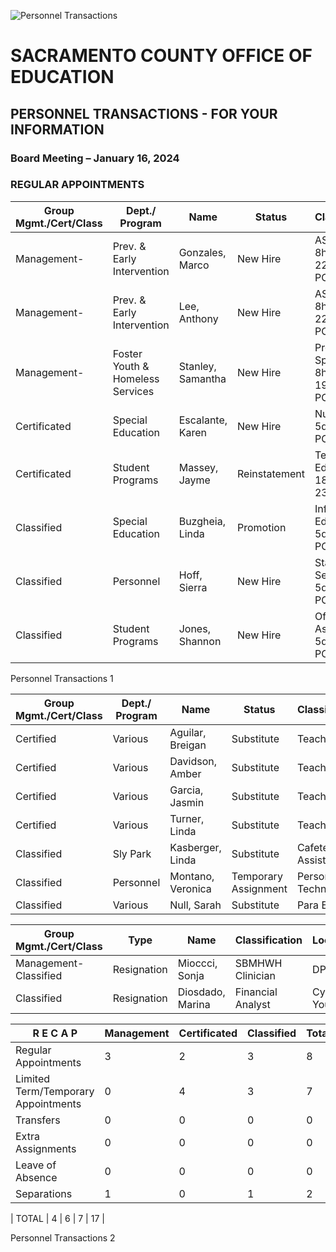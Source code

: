 <!-- Page 1 -->
![Personnel Transactions](https://via.placeholder.com/993x768.png?text=Image+Not+Displayed)

# SACRAMENTO COUNTY OFFICE OF EDUCATION
## PERSONNEL TRANSACTIONS - FOR YOUR INFORMATION
### Board Meeting – January 16, 2024

### REGULAR APPOINTMENTS

| Group Mgmt./Cert/Class | Dept./ Program                | Name               | Status      | Classification                     | Location                     | Effective Date | Salary Placement |
|------------------------|-------------------------------|--------------------|-------------|------------------------------------|------------------------------|----------------|------------------|
| Management-            | Prev. & Early Intervention     | Gonzales, Marco    | New Hire    | ASBMHWC 8hd 5d/w 228.75/dy PC# 240024 | DPMEC                        | 01/19/24       | MT-13            |
| Management-            | Prev. & Early Intervention     | Lee, Anthony       | New Hire    | ASBMHWC 8hd 5d/w 228.75/dy PC# 240023 | DPMEC                        | 01/19/24       | MT-13            |
| Management-            | Foster Youth & Homeless Services | Stanley, Samantha  | New Hire    | Project Specialist I 8hd 5d/w 196.07/dy PC# 240057 | DPMEC                        | 12/01/23       | MT-18            |
| Certificated           | Special Education              | Escalante, Karen   | New Hire    | Nurse 8hd 5d/w 200/dy PC# 000647   | Special Education            | 12/01/23       | CT-02-01         |
| Certificated           | Student Programs               | Massey, Jayme      | Reinstatement | Teacher, Alt. Ed 8hd 5d/w 185/dy PC# 230032 | Estrellita High School      | 01/08/24       | CT-06-13         |
| Classified             | Special Education              | Buzgheia, Linda    | Promotion    | Infant Educator 8hd 5d/w 210/dy PC# 000512 | Richardson Elementary School | 12/13/23       | CL-23-A          |
| Classified             | Personnel                     | Hoff, Sierra        | New Hire    | Staff Secretary 8hd 5d/w 244/dy PC# 240051 | Cy Young                    | 12/18/23       | CL-23-A          |
| Classified             | Student Programs               | Jones, Shannon      | New Hire    | Office Assistant 8hd 5d/w 244/dy PC# 090046 | Yolo Day Reporting Center    | 12/12/23       | CL-17-A          |

Personnel Transactions 1
<!-- Page 2 -->
| Group Mgmt./Cert/Class | Dept./ Program | Name                | Status       | Classification       | Location     | Effective Date/Duration |
|------------------------|----------------|---------------------|--------------|----------------------|--------------|--------------------------|
| Certified              | Various        | Aguilar, Breigan    | Substitute    | Teacher              | Various      | 12/12/23                 |
| Certified              | Various        | Davidson, Amber      | Substitute    | Teacher              | Various      | 12/11/23                 |
| Certified              | Various        | Garcia, Jasmin       | Substitute    | Teacher              | Various      | 12/05/23                 |
| Certified              | Various        | Turner, Linda        | Substitute    | Teacher              | Various      | 12/04/23                 |
| Classified             | Sly Park       | Kasberger, Linda     | Substitute    | Cafeteria Assistant   | Sly Park     | 12/13/23                 |
| Classified             | Personnel      | Montano, Veronica    | Temporary Assignment | Personnel Technician | Cy Young     | 11/01/23                 |
| Classified             | Various        | Null, Sarah          | Substitute    | Para Educator        | Various      | 12/18/23                 |

| Group Mgmt./Cert/Class | Type        | Name                | Classification       | Location     | Effective Date | Reason for Leaving |
|------------------------|-------------|---------------------|----------------------|--------------|----------------|---------------------|
| Management-Classified   | Resignation | Mioccci, Sonja      | SBMHWH Clinician     | DPMEC        | 01/12/24       | Resignation         |
| Classified             | Resignation | Diosdado, Marina    | Financial Analyst     | Cy Young     | 12/21/23       | Resignation         |

| R E C A P             | Management | Certificated | Classified | Total |
|-----------------------|------------|--------------|------------|-------|
| Regular Appointments   | 3          | 2            | 3          | 8     |
| Limited Term/Temporary Appointments | 0 | 4      | 3          | 7     |
| Transfers              | 0          | 0            | 0          | 0     |
| Extra Assignments      | 0          | 0            | 0          | 0     |
| Leave of Absence       | 0          | 0            | 0          | 0     |
| Separations            | 1          | 0            | 1          | 2     |

| TOTAL                 | 4          | 6            | 7          | 17    |

Personnel Transactions 2
